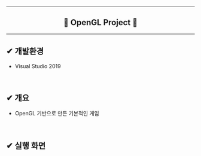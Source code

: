 <hr/>  

<h2 align="center">🚀 OpenGL Project 🚀</h2>  
<hr/>  

## ✔ 개발환경
- Visual Studio 2019

<br/>  

## ✔ 개요
- OpenGL 기반으로 만든 기본적인 게임

<br/>  

## ✔ 실행 화면
